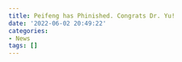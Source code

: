 ```yaml
---
title: Peifeng has Phinished. Congrats Dr. Yu!
date: '2022-06-02 20:49:22'
categories:
- News
tags: []
---
```

